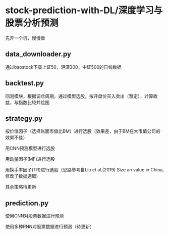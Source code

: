 # stock-prediction-with-DL/深度学习与股票分析预测

先开一个坑，慢慢做

## data_downloader.py

通过baostock下载上证50，沪深300，中证500的日线数据

## backtest.py

回测模块，根据调仓周期，通过模型选股，按开盘价买入卖出（暂定），计算收益，与指数比较并绘图

## strategy.py

按价值因子（选择账面市值比BM）进行选股（效果差，由于BM在大市值公司的效果不佳）

用CNN预测模型进行选股

用动量因子(MF)进行选股

用换手率因子(TR)进行选股（思路参考自Liu et al.(2019) Size an value in China, 修改了数据选取)

其余策略待更新

## prediction.py

使用CNN对股票数据进行预测

使用多种RNN对股票数据进行预测（待更新）
